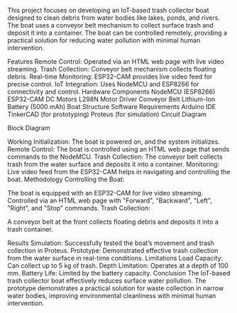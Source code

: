 This project focuses on developing an IoT-based trash collector boat designed to clean debris from water bodies like lakes, ponds, and rivers. The boat uses a conveyor belt mechanism to collect surface trash and deposit it into a container. The boat can be controlled remotely, providing a practical solution for reducing water pollution with minimal human intervention.

Features
Remote Control: Operated via an HTML web page with live video streaming.
Trash Collection: Conveyor belt mechanism collects floating debris.
Real-time Monitoring: ESP32-CAM provides live video feed for precise control.
IoT Integration: Uses NodeMCU and ESP8266 for connectivity and control.
Hardware Components
NodeMCU (ESP8266)
ESP32-CAM
DC Motors
L298N Motor Driver
Conveyor Belt
Lithium-Ion Battery (5000 mAh)
Boat Structure
Software Requirements
Arduino IDE
TinkerCAD (for prototyping)
Proteus (for simulation)
Circuit Diagram

Block Diagram

Working
Initialization: The boat is powered on, and the system initializes.
Remote Control: The boat is controlled using an HTML web page that sends commands to the NodeMCU.
Trash Collection: The conveyor belt collects trash from the water surface and deposits it into a container.
Monitoring: Live video feed from the ESP32-CAM helps in navigating and controlling the boat.
Methodology
Controlling the Boat:

The boat is equipped with an ESP32-CAM for live video streaming.
Controlled via an HTML web page with "Forward", "Backward", "Left", "Right", and "Stop" commands.
Trash Collection:

A conveyor belt at the front collects floating debris and deposits it into a trash container.

Results
Simulation: Successfully tested the boat’s movement and trash collection in Proteus.
Prototype: Demonstrated effective trash collection from the water surface in real-time conditions.
Limitations
Load Capacity: Can collect up to 5 kg of trash.
Depth Limitation: Operates at a depth of 100 mm.
Battery Life: Limited by the battery capacity.
Conclusion
The IoT-based trash collector boat effectively reduces surface water pollution. The prototype demonstrates a practical solution for waste collection in narrow water bodies, improving environmental cleanliness with minimal human intervention.
